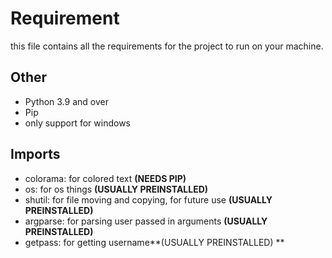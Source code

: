 # Requirement
this file contains all the requirements for the project to run on your machine.

## Other
 - Python 3.9 and over
 - Pip
 - only support for windows

## Imports
 - colorama: for colored text **(NEEDS PIP)**
 - os: for os things **(USUALLY PREINSTALLED)**
 - shutil: for file moving and copying, for future use **(USUALLY PREINSTALLED)**
 - argparse: for parsing user passed in arguments **(USUALLY PREINSTALLED)**
 - getpass: for getting username**(USUALLY PREINSTALLED) **
